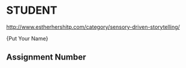 # STUDENT

http://www.estherhershitp.com/category/sensory-driven-storytelling/

{Put Your Name}

## Assignment Number 
